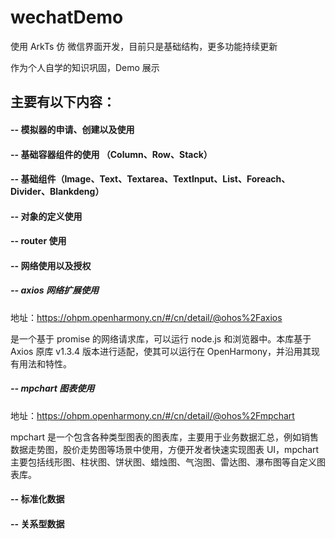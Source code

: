 # wechatDemo
使用 ArkTs 仿 微信界面开发，目前只是基础结构，更多功能持续更新

作为个人自学的知识巩固，Demo 展示

## 主要有以下内容：
#### --  模拟器的申请、创建以及使用
#### --  基础容器组件的使用 （Column、Row、Stack）
#### --  基础组件（Image、Text、Textarea、TextInput、List、Foreach、Divider、Blankdeng）
#### --  对象的定义使用
#### --  router 使用
#### -- 网络使用以及授权
##### --  axios 网络扩展使用
地址：https://ohpm.openharmony.cn/#/cn/detail/@ohos%2Faxios

是一个基于 promise 的网络请求库，可以运行 node.js 和浏览器中。本库基于 Axios 原库 v1.3.4 版本进行适配，使其可以运行在 OpenHarmony，并沿用其现有用法和特性。

 ##### --  mpchart 图表使用 
地址：https://ohpm.openharmony.cn/#/cn/detail/@ohos%2Fmpchart

 mpchart 是一个包含各种类型图表的图表库，主要用于业务数据汇总，例如销售数据走势图，股价走势图等场景中使用，方便开发者快速实现图表 UI，mpchart 主要包括线形图、柱状图、饼状图、蜡烛图、气泡图、雷达图、瀑布图等自定义图表库。
 
#### -- 标准化数据
#### -- 关系型数据
